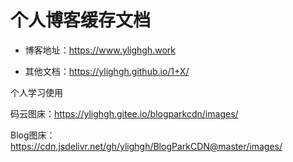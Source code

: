 # 个人博客缓存文档

* 博客地址：https://www.ylighgh.work

* 其他文档：https://ylighgh.github.io/1+X/

个人学习使用



码云图床：https://ylighgh.gitee.io/blogparkcdn/images/

Blog图床：https://cdn.jsdelivr.net/gh/ylighgh/BlogParkCDN@master/images/
